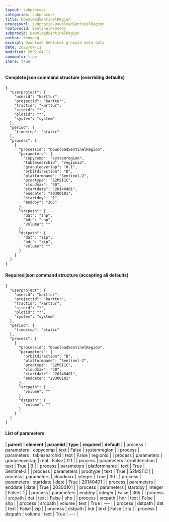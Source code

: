 ```yaml
---
layout: subprocess
categories: subprocess
title: DownloadSentinelRegion
processurl: subprocid-DownloadSentinelRegion
rootprocid: SentinelProcess
subprocid: DownloadSentinelRegion
author: thomasg
excerpt: Download Sentinel granule meta data
date: 2022-04-11
modified: 2022-04-11
comments: true
share: true
---
```


#### Complete json command structure (overriding defaults)
```
{
  "userproject": {
    "userid": "karttur",
    "projectid": "karttur",
    "tractid": "karttur",
    "siteid": "*",
    "plotid": "*",
    "system": "system"
  },
  "period": {
    "timestep": "static"
  },
  "process": [
    {
      "processid": "DownloadSentinelRegion",
      "parameters": {
        "copycomp": "systemregion",
        "tablesearchid": "regionid",
        "granuleoverlap": "0.1",
        "orbitdirection": "B",
        "platformname": "Sentinel-2",
        "prodtype": "S2MSI1C",
        "cloudmax": "30",
        "startdate": "20140401",
        "enddate": "20300101",
        "startdoy": "1",
        "enddoy": "365"
      },
      "srcpath": {
        "dat": "shp",
        "hdr": "shp",
        "volume": ""
      },
      "dstpath": {
        "dat": "zip",
        "hdr": "zip",
        "volume": ""
      }
    }
  ]
}
```
#### Required json command structure (accepting all defaults)
```
{
  "userproject": {
    "userid": "karttur",
    "projectid": "karttur",
    "tractid": "karttur",
    "siteid": "*",
    "plotid": "*",
    "system": "system"
  },
  "period": {
    "timestep": "static"
  },
  "process": [
    {
      "processid": "DownloadSentinelRegion",
      "parameters": {
        "orbitdirection": "B",
        "platformname": "Sentinel-2",
        "prodtype": "S2MSI1C",
        "cloudmax": "30",
        "startdate": "20140401",
        "enddate": "20300101"
      },
      "srcpath": {
        "volume": ""
      },
      "dstpath": {
        "volume": ""
      }
    }
  ]
}
```
#### List of parameters

| **parent** | **element** | **paramid** | **type** | **required** | **default** |
| process | parameters | copycomp | text | False | systemregion |
| process | parameters | tablesearchid | text | False | regionid |
| process | parameters | granuleoverlap | real | False | 0.1 |
| process | parameters | orbitdirection | text | True | B |
| process | parameters | platformname | text | True | Sentinel-2 |
| process | parameters | prodtype | text | True | S2MSI1C |
| process | parameters | cloudmax | integer | True | 30 |
| process | parameters | startdate | date | True | 20140401 |
| process | parameters | enddate | date | True | 20300101 |
| process | parameters | startdoy | integer | False | 1 |
| process | parameters | enddoy | integer | False | 365 |
| process | srcpath | dat | text | False | shp |
| process | srcpath | hdr | text | False | shp |
| process | srcpath | volume | text | True | --- |
| process | dstpath | dat | text | False | zip |
| process | dstpath | hdr | text | False | zip |
| process | dstpath | volume | text | True | --- |
